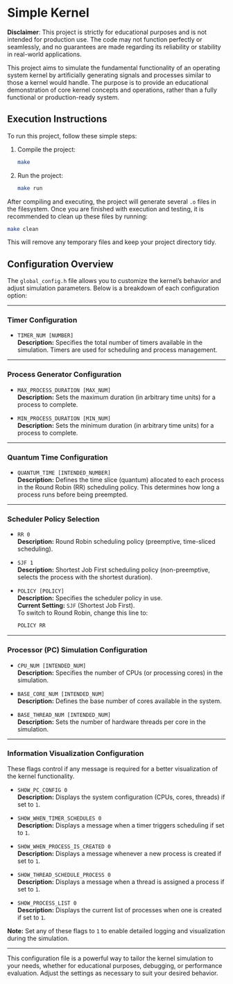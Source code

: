 # Simple Kernel

**Disclaimer**: This project is strictly for educational purposes and is not intended for production use. The code may not function perfectly or seamlessly, and no guarantees are made regarding its reliability or stability in real-world applications.

This project aims to simulate the fundamental functionality of an operating system kernel by artificially generating signals and processes similar to those a kernel would handle. The purpose is to provide an educational demonstration of core kernel concepts and operations, rather than a fully functional or production-ready system.

## Execution Instructions

To run this project, follow these simple steps:

1. Compile the project:
   ```bash
   make
   ```

2. Run the project:
   ```bash
   make run
   ```

After compiling and executing, the project will generate several `.o` files in the filesystem. Once you are finished with execution and testing, it is recommended to clean up these  files by running:

```bash
make clean
```

This will remove any temporary files and keep your project directory tidy.



## Configuration Overview

The `global_config.h` file allows you to customize the kernel’s behavior and adjust simulation parameters. Below is a breakdown of each configuration option:

---

### **Timer Configuration**
- `TIMER_NUM [NUMBER]`  
  **Description:** Specifies the total number of timers available in the simulation. Timers are used for scheduling and process management.

---

### **Process Generator Configuration**
- `MAX_PROCESS_DURATION [MAX_NUM]`  
  **Description:** Sets the maximum duration (in arbitrary time units) for a process to complete.

- `MIN_PROCESS_DURATION [MIN_NUM]`  
  **Description:** Sets the minimum duration (in arbitrary time units) for a process to complete.

---

### **Quantum Time Configuration**
- `QUANTUM_TIME [INTENDED_NUMBER]`  
  **Description:** Defines the time slice (quantum) allocated to each process in the Round Robin (RR) scheduling policy. This determines how long a process runs before being preempted.

---

### **Scheduler Policy Selection**
- `RR 0`  
  **Description:** Round Robin scheduling policy (preemptive, time-sliced scheduling).

- `SJF 1`  
  **Description:** Shortest Job First scheduling policy (non-preemptive, selects the process with the shortest duration).

- `POLICY [POLICY]`  
  **Description:** Specifies the scheduler policy in use.  
  **Current Setting:** `SJF` (Shortest Job First).  
  To switch to Round Robin, change this line to:  
  ```c
  POLICY RR
  ```

---

### **Processor (PC) Simulation Configuration**
- `CPU_NUM [INTENDED_NUM]`  
  **Description:** Specifies the number of CPUs (or processing cores) in the simulation.

- `BASE_CORE_NUM [INTENDED_NUM]`  
  **Description:** Defines the base number of cores available in the system.

- `BASE_THREAD_NUM [INTENDED_NUM]`  
  **Description:** Sets the number of hardware threads per core in the simulation.

---

### **Information Visualization Configuration**
These flags control if any message is required for a better visualization of the kernel functionality. 

- `SHOW_PC_CONFIG 0`  
  **Description:** Displays the system configuration (CPUs, cores, threads) if set to `1`.

- `SHOW_WHEN_TIMER_SCHEDULES 0`  
  **Description:** Displays a message when a timer triggers scheduling if set to `1`.

- `SHOW_WHEN_PROCESS_IS_CREATED 0`  
  **Description:** Displays a message whenever a new process is created if set to `1`.

- `SHOW_THREAD_SCHEDULE_PROCESS 0`  
  **Description:** Displays a message when a thread is assigned a process if set to `1`.

- `SHOW_PROCESS_LIST 0`  
  **Description:** Displays the current list of processes when one is created if set to `1`.

**Note:** Set any of these flags to `1` to enable detailed logging and visualization during the simulation.

---

This configuration file is a powerful way to tailor the kernel simulation to your needs, whether for educational purposes, debugging, or performance evaluation. Adjust the settings as necessary to suit your desired behavior.